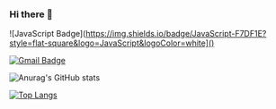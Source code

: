 ### Hi there 👋


![JavaScript Badge](https://img.shields.io/badge/JavaScript-F7DF1E?style=flat-square&logo=JavaScript&logoColor=white]()

[![Gmail Badge](https://img.shields.io/badge/Gmail-d14836?style=flat-square&logo=Gmail&logoColor=white&link=mailto:wo41896804@gmail.com)](mailto:wo41896804@gmail.com)

![Anurag's GitHub stats](https://github-readme-stats.vercel.app/api?username=gwonkim&show_icons=true)

[![Top Langs](https://github-readme-stats.vercel.app/api/top-langs/?username=gwonkim&layout=compact)](https://github.com/anuraghazra/github-readme-stats)


<!--
**gwonkim/gwonkim** is a ✨ _special_ ✨ repository because its `README.md` (this file) appears on your GitHub profile.

Here are some ideas to get you started:

- 🔭 I’m currently working on ...
- 🌱 I’m currently learning ...
- 👯 I’m looking to collaborate on ...
- 🤔 I’m looking for help with ...
- 💬 Ask me about ...
- 📫 How to reach me: ...
- 😄 Pronouns: ...
- ⚡ Fun fact: ...
-->
